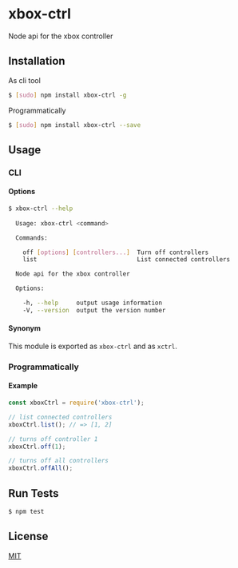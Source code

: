 # xbox-ctrl
Node api for the xbox controller

## Installation
As cli tool
``` bash
$ [sudo] npm install xbox-ctrl -g
```

Programmatically
``` bash
$ [sudo] npm install xbox-ctrl --save
```

## Usage
### CLI
#### Options
``` bash
$ xbox-ctrl --help
 
  Usage: xbox-ctrl <command>

  Commands:

    off [options] [controllers...]  Turn off controllers
    list                            List connected controllers

  Node api for the xbox controller

  Options:

    -h, --help     output usage information
    -V, --version  output the version number


```
#### Synonym
This module is exported as `xbox-ctrl` and as `xctrl`.

### Programmatically
#### Example
``` js
const xboxCtrl = require('xbox-ctrl');

// list connected controllers
xboxCtrl.list(); // => [1, 2]

// turns off controller 1
xboxCtrl.off(1);

// turns off all controllers
xboxCtrl.offAll();
```

## Run Tests
``` bash
$ npm test
```

## License

[MIT](LICENSE)
